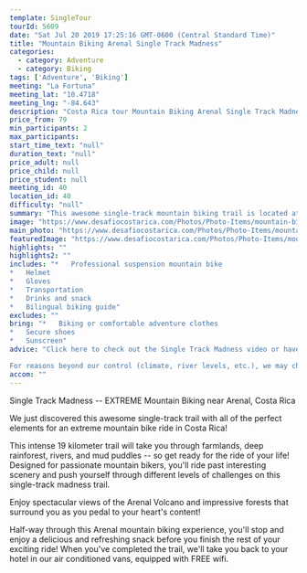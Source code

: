 ```yaml
---
template: SingleTour
tourId: 5609
date: "Sat Jul 20 2019 17:25:16 GMT-0600 (Central Standard Time)"
title: "Mountain Biking Arenal Single Track Madness"
categories: 
  - category: Adventure
  - category: Biking
tags: ['Adventure', 'Biking']
meeting: "La Fortuna"
meeting_lat: "10.4718"
meeting_lng: "-84.643"
description: "Costa Rica tour Mountain Biking Arenal Single Track Madness, id 5609"
price_from: 79
min_participants: 2
max_participants: 
start_time_text: "null"
duration_text: "null"
price_adult: null
price_child: null
price_student: null
meeting_id: 40
location_id: 40
difficulty: "null"
summary: "This awesome single-track mountain biking trail is located at the base of the Arenal Volcano and has got all of the perfect elements for an excellent mountain bike ride in Costa Rica: ride through farmlands, deep rainforests, and cross rivers and mud puddles. You'll see spectacular views of the Arenal Volcano and the impressive forests that surround you!"
image: "https://www.desafiocostarica.com/Photos/Photo-Items/mountain-biking-in-arenal-single-track-madness-challenging-1457739698.jpg"
main_photo: "https://www.desafiocostarica.com/Photos/Photo-Items/mountain-biking-in-arenal-single-track-madness-challenging-1457739698.jpg"
featuredImage: "https://www.desafiocostarica.com/Photos/Photo-Items/mountain-biking-in-arenal-single-track-madness-challenging-1457739698.jpg"
highlights: ""
highlights2: ""
includes: "*   Professional suspension mountain bike
*   Helmet
*   Gloves
*   Transportation
*   Drinks and snack
*   Bilingual biking guide"
excludes: ""
bring: "*   Biking or comfortable adventure clothes
*   Secure shoes
*   Sunscreen"
advice: "Click here to check out the Single Track Madness video or have a look at our Adventure Waiver if you have questions about our Costa Rica adventure tour policies. Come and bike Arenal with us!

For reasons beyond our control (climate, river levels, etc.), we may change to a more-suitable tour with an equal or similar adventure-appeal or offer other tour options. We reserve the right to cancel a trip due to unfavorable conditions & will only run a tour according to our company policies. Full refund is given if (on rare occasion) no tour is run. This adventure involves some inherent risk and physical exertion, so you must be in good physical condition to attempt it. NOTE: We have an extra transport charge for hotels outside of our normal pick-up zone."
accom: ""
---
```

Single Track Madness -- EXTREME Mountain Biking near Arenal, Costa Rica

We just discovered this awesome single-track trail with all of the perfect elements for an extreme mountain bike ride in Costa Rica!

This intense 19 kilometer trail will take you through farmlands, deep rainforest, rivers, and mud puddles -- so get ready for the ride of your life! Designed for passionate mountain bikers, you'll ride past interesting scenery and push yourself through different levels of challenges on this single-track madness trail.

Enjoy spectacular views of the Arenal Volcano and impressive forests that surround you as you pedal to your heart's content!

Half-way through this Arenal mountain biking experience, you'll stop and enjoy a delicious and refreshing snack before you finish the rest of your exciting ride! When you've completed the trail, we'll take you back to your hotel in our air conditioned vans, equipped with FREE wifi.
